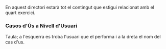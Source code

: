 En aquest directori estarà tot el contingut que estigui relacionat amb el quart exercici.
### Casos d'Ús a Nivell d'Usuari
Taula; a l'esquerra es troba l'usuari que el performa i a la dreta el nom del cas d'us.
